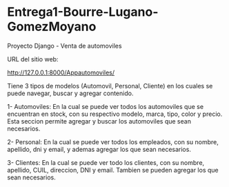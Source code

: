 # Entrega1-Bourre-Lugano-GomezMoyano

Proyecto Django - Venta de automoviles

URL del sitio web:

http://127.0.0.1:8000/Appautomoviles/

Tiene 3 tipos de modelos (Automovil, Personal, Cliente) en los cuales se puede navegar, buscar y agregar contenido.

1- Automoviles: En la cual se puede ver todos los automoviles que se encuentran en stock, con su respectivo modelo, marca, tipo, color y precio. Esta seccion permite agregar y buscar los automoviles que sean necesarios.

2- Personal: En la cual se puede ver todos los empleados, con su nombre, apellido, dni y email, y ademas agregar los que sean necesarios.

3- Clientes: En la cual se puede ver todo los clientes, con su nombre, apellido, CUIL, direccion, DNI y email. Tambien se pueden agregar los que sean necesarios.
